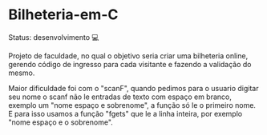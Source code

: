 # Bilheteria-em-C

Status: desenvolvimento 💻

Projeto de faculdade, no qual o objetivo seria criar uma bilheteria online, gerendo código de ingresso para cada visitante e fazendo a validação do mesmo.

Maior dificuldade foi com o "scanF", quando pedimos para o usuario digitar seu nome o scanf não le entradas de texto com espaço em branco,
exemplo um "nome espaço e sobrenome", a função só le o primeiro nome.
E para isso usamos a função "fgets" que le a linha inteira, por exemplo "nome espaço e o sobrenome".
